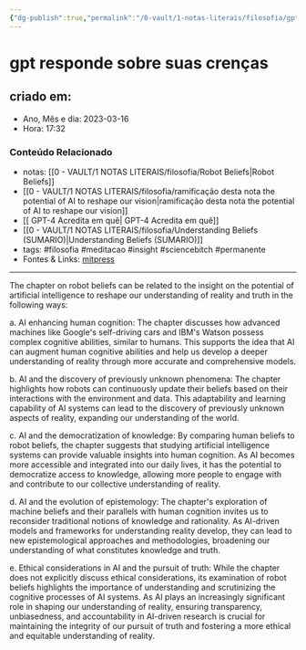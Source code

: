 ```yaml
---
{"dg-publish":true,"permalink":"/0-vault/1-notas-literais/filosofia/gpt-responde-sobre-suas-crencas/","title":"gpt responde sobre suas crenças","tags":["filosofia","meditacao","insight","sciencebitch","permanente"],"dgHomeLink":true,"dgShowLocalGraph":true,"dgShowFileTree":true,"dgEnableSearch":true,"noteIcon":""}
---
```



# gpt responde sobre suas crenças

## criado em: 

- Ano, Mês e dia: 2023-03-16
- Hora: 17:32

### Conteúdo Relacionado

- notas: [[0 - VAULT/1 NOTAS LITERAIS/filosofia/Robot Beliefs\|Robot Beliefs]]
- [[0 - VAULT/1 NOTAS LITERAIS/filosofia/ramificação desta nota the potential of AI to reshape our vision\|ramificação desta nota the potential of AI to reshape our vision]]
- [[ GPT-4 Acredita em quê\| GPT-4 Acredita em quê]]
- [[0 - VAULT/1 NOTAS LITERAIS/filosofia/Understanding Beliefs (SUMARIO)\|Understanding Beliefs (SUMARIO)]]
- tags: #filosofia #meditacao #insight #sciencebitch #permanente
- Fontes & Links: [mitpress](https://mitpress.mit.edu/9780262526432/understanding-beliefs/)
---

The chapter on robot beliefs can be related to the insight on the potential of artificial intelligence to reshape our understanding of reality and truth in the following ways:

a. AI enhancing human cognition: The chapter discusses how advanced machines like Google's self-driving cars and IBM's Watson possess complex cognitive abilities, similar to humans. This supports the idea that AI can augment human cognitive abilities and help us develop a deeper understanding of reality through more accurate and comprehensive models.

b. AI and the discovery of previously unknown phenomena: The chapter highlights how robots can continuously update their beliefs based on their interactions with the environment and data. This adaptability and learning capability of AI systems can lead to the discovery of previously unknown aspects of reality, expanding our understanding of the world.

c. AI and the democratization of knowledge: By comparing human beliefs to robot beliefs, the chapter suggests that studying artificial intelligence systems can provide valuable insights into human cognition. As AI becomes more accessible and integrated into our daily lives, it has the potential to democratize access to knowledge, allowing more people to engage with and contribute to our collective understanding of reality.

d. AI and the evolution of epistemology: The chapter's exploration of machine beliefs and their parallels with human cognition invites us to reconsider traditional notions of knowledge and rationality. As AI-driven models and frameworks for understanding reality develop, they can lead to new epistemological approaches and methodologies, broadening our understanding of what constitutes knowledge and truth.

e. Ethical considerations in AI and the pursuit of truth: While the chapter does not explicitly discuss ethical considerations, its examination of robot beliefs highlights the importance of understanding and scrutinizing the cognitive processes of AI systems. As AI plays an increasingly significant role in shaping our understanding of reality, ensuring transparency, unbiasedness, and accountability in AI-driven research is crucial for maintaining the integrity of our pursuit of truth and fostering a more ethical and equitable understanding of reality.